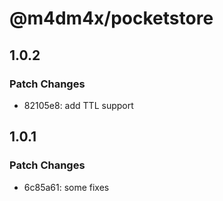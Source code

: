 # @m4dm4x/pocketstore

## 1.0.2

### Patch Changes

- 82105e8: add TTL support

## 1.0.1

### Patch Changes

- 6c85a61: some fixes
